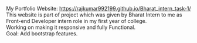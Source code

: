 My Portfolio Website: https://rajkumar992199.github.io/Bharat_intern_task-1/   <br>
This website is part of project which was given by Bharat Intern to me as Front-end Developer intern role in my first year of college. <br>
Working on making it responsive and fully Functional. <br>
Goal: Add bootstrap features.